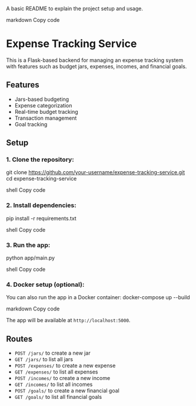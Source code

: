 A basic README to explain the project setup and usage.

markdown
Copy code
# Expense Tracking Service

This is a Flask-based backend for managing an expense tracking system with features such as budget jars, expenses, incomes, and financial goals.

## Features
- Jars-based budgeting
- Expense categorization
- Real-time budget tracking
- Transaction management
- Goal tracking

## Setup

### 1. Clone the repository:
git clone https://github.com/your-username/expense-tracking-service.git cd expense-tracking-service

shell
Copy code

### 2. Install dependencies:
pip install -r requirements.txt

shell
Copy code

### 3. Run the app:
python app/main.py

shell
Copy code

### 4. Docker setup (optional):
You can also run the app in a Docker container:
docker-compose up --build

markdown
Copy code

The app will be available at `http://localhost:5000`.

## Routes
- `POST /jars/` to create a new jar
- `GET /jars/` to list all jars
- `POST /expenses/` to create a new expense
- `GET /expenses/` to list all expenses
- `POST /incomes/` to create a new income
- `GET /incomes/` to list all incomes
- `POST /goals/` to create a new financial goal
- `GET /goals/` to list all financial goals